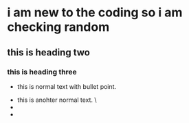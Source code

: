 # i am new to the coding so i am checking random

## this is heading two

### this is heading three

- this is normal text with bullet point.

+ this is anohter normal text. \
+ 
+ 